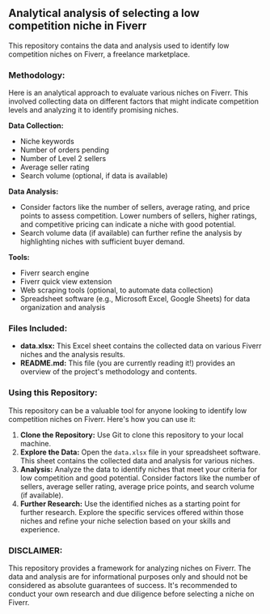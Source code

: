 ## Analytical analysis of selecting a low competition niche in Fiverr

This repository contains the data and analysis used to identify low competition niches on Fiverr, a freelance marketplace. 

### Methodology:

Here is an analytical approach to evaluate various niches on Fiverr. This involved collecting data on different factors that might indicate competition levels and analyzing it to identify promising niches.

**Data Collection:**

* Niche keywords
* Number of orders pending
* Number of Level 2 sellers
* Average seller rating
* Search volume (optional, if data is available)

**Data Analysis:**

* Consider factors like the number of sellers, average rating, and price points to assess competition. Lower numbers of sellers, higher ratings, and competitive pricing can indicate a niche with good potential.
* Search volume data (if available) can further refine the analysis by highlighting niches with sufficient buyer demand.

**Tools:**

* Fiverr search engine
* Fiverr quick view extension
* Web scraping tools (optional, to automate data collection)
* Spreadsheet software (e.g., Microsoft Excel, Google Sheets) for data organization and analysis


### Files Included:

* **data.xlsx:** This Excel sheet contains the collected data on various Fiverr niches and the analysis results.
* **README.md:** This file (you are currently reading it!) provides an overview of the project's methodology and contents.


### Using this Repository:

This repository can be a valuable tool for anyone looking to identify low competition niches on Fiverr. Here's how you can use it:

1. **Clone the Repository:** Use Git to clone this repository to your local machine.
2. **Explore the Data:** Open the `data.xlsx` file in your spreadsheet software. This sheet contains the collected data and analysis for various niches.
3. **Analysis:**  Analyze the data to identify niches that meet your criteria for low competition and good potential. Consider factors like the number of sellers, average seller rating, average price points, and search volume (if available).
4. **Further Research:** Use the identified niches as a starting point for further research. Explore the specific services offered within those niches and refine your niche selection based on your skills and experience.


### DISCLAIMER:

This repository provides a framework for analyzing niches on Fiverr. The data and analysis are for informational purposes only and should not be considered as absolute guarantees of success. It's recommended to conduct your own research and due diligence before selecting a niche on Fiverr.

